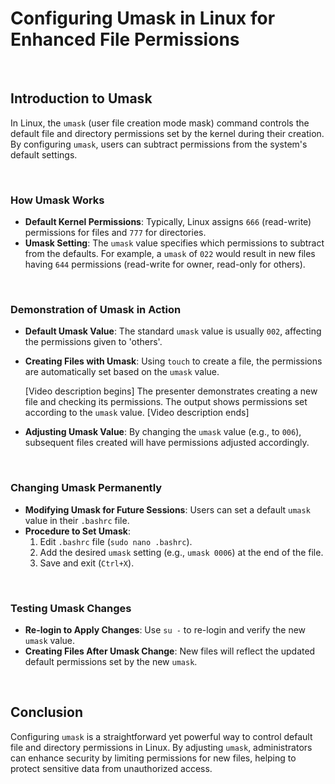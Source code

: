 # Configuring Umask in Linux for Enhanced File Permissions

<br>

## Introduction to Umask

In Linux, the `umask` (user file creation mode mask) command controls the default file and directory permissions set by the kernel during their creation. By configuring `umask`, users can subtract permissions from the system's default settings.

<br>

### How Umask Works

- **Default Kernel Permissions**: Typically, Linux assigns `666` (read-write) permissions for files and `777` for directories.
- **Umask Setting**: The `umask` value specifies which permissions to subtract from the defaults. For example, a `umask` of `022` would result in new files having `644` permissions (read-write for owner, read-only for others).

<br>

### Demonstration of Umask in Action

- **Default Umask Value**: The standard `umask` value is usually `002`, affecting the permissions given to 'others'.
- **Creating Files with Umask**: Using `touch` to create a file, the permissions are automatically set based on the `umask` value.

  [Video description begins] The presenter demonstrates creating a new file and checking its permissions. The output shows permissions set according to the `umask` value. [Video description ends]

- **Adjusting Umask Value**: By changing the `umask` value (e.g., to `006`), subsequent files created will have permissions adjusted accordingly.

<br>

### Changing Umask Permanently

- **Modifying Umask for Future Sessions**: Users can set a default `umask` value in their `.bashrc` file.
- **Procedure to Set Umask**:
  1. Edit `.bashrc` file (`sudo nano .bashrc`).
  2. Add the desired `umask` setting (e.g., `umask 0006`) at the end of the file.
  3. Save and exit (`Ctrl+X`).

<br>

### Testing Umask Changes

- **Re-login to Apply Changes**: Use `su -` to re-login and verify the new `umask` value.
- **Creating Files After Umask Change**: New files will reflect the updated default permissions set by the new `umask`.

<br>

## Conclusion

Configuring `umask` is a straightforward yet powerful way to control default file and directory permissions in Linux. By adjusting `umask`, administrators can enhance security by limiting permissions for new files, helping to protect sensitive data from unauthorized access.

